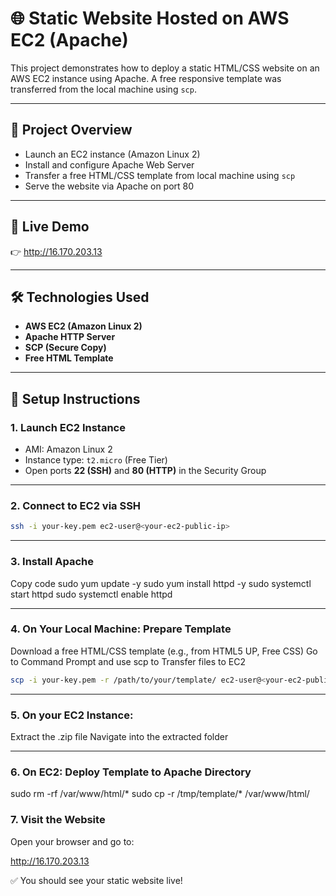 # 🌐 Static Website Hosted on AWS EC2 (Apache)

This project demonstrates how to deploy a static HTML/CSS website on an AWS EC2 instance using Apache. A free responsive template was transferred from the local machine using `scp`.

---

## 🚀 Project Overview

- Launch an EC2 instance (Amazon Linux 2)
- Install and configure Apache Web Server
- Transfer a free HTML/CSS template from local machine using `scp`
- Serve the website via Apache on port 80

---

## 📸 Live Demo

👉 http://16.170.203.13

---

## 🛠️ Technologies Used

- **AWS EC2 (Amazon Linux 2)**
- **Apache HTTP Server**
- **SCP (Secure Copy)**
- **Free HTML Template**

---

## 🧾 Setup Instructions

### 1. Launch EC2 Instance

- AMI: Amazon Linux 2
- Instance type: `t2.micro` (Free Tier)
- Open ports **22 (SSH)** and **80 (HTTP)** in the Security Group

---

### 2. Connect to EC2 via SSH
```bash
ssh -i your-key.pem ec2-user@<your-ec2-public-ip>
```

---

### 3. Install Apache
Copy code
sudo yum update -y
sudo yum install httpd -y
sudo systemctl start httpd
sudo systemctl enable httpd

---

### 4. On Your Local Machine: Prepare Template
Download a free HTML/CSS template (e.g., from HTML5 UP, Free CSS)
Go to Command Prompt and use scp to Transfer files to EC2
```bash
scp -i your-key.pem -r /path/to/your/template/ ec2-user@<your-ec2-public-ip>:/home/ec2-user
```

---

### 5. On your EC2 Instance:
Extract the .zip file
Navigate into the extracted folder

---

### 6. On EC2: Deploy Template to Apache Directory
sudo rm -rf /var/www/html/*
sudo cp -r /tmp/template/* /var/www/html/



### 7. Visit the Website
Open your browser and go to:

http://16.170.203.13

✅ You should see your static website live!

   




